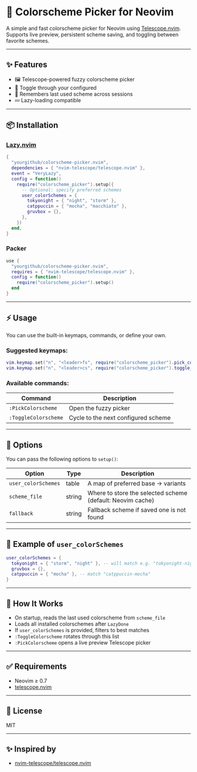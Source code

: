 # 🌈 Colorscheme Picker for Neovim

A simple and fast colorscheme picker for Neovim using [Telescope.nvim](https://github.com/nvim-telescope/telescope.nvim).
Supports live preview, persistent scheme saving, and toggling between favorite schemes.

---

## ✨ Features

- 🖼️ Telescope-powered fuzzy colorscheme picker
- 🔄 Toggle through your configured
- 💾 Remembers last used scheme across sessions
- 💤 Lazy-loading compatible

---

## 📦 Installation

### [Lazy.nvim](https://github.com/folke/lazy.nvim)

```lua
{
  "yourgithub/colorscheme-picker.nvim",
  dependencies = { "nvim-telescope/telescope.nvim" },
  event = "VeryLazy",
  config = function()
    require("colorscheme_picker").setup({
      -- Optional: specify preferred schemes
      user_colorSchemes = {
        tokyonight = { "night", "storm" },
        catppuccin = { "mocha", "macchiato" },
        gruvbox = {},
      },
    })
  end,
}
```

### Packer

```lua
use {
  "yourgithub/colorscheme-picker.nvim",
  requires = { "nvim-telescope/telescope.nvim" },
  config = function()
    require("colorscheme_picker").setup()
  end
}
```

---

## ⚡ Usage

You can use the built-in keymaps, commands, or define your own.

### Suggested keymaps:

```lua
vim.keymap.set("n", "<leader>fs", require("colorscheme_picker").pick_colorscheme, { desc = "Pick colorscheme" })
vim.keymap.set("n", "<leader>cs", require("colorscheme_picker").toggle_next, { desc = "Toggle colorscheme" })
```

### Available commands:

| Command               | Description                          |
|-----------------------|--------------------------------------|
| `:PickColorscheme`    | Open the fuzzy picker                |
| `:ToggleColorscheme`  | Cycle to the next configured scheme  |

---

## 🔧 Options

You can pass the following options to `setup()`:

| Option              | Type    | Description                                                |
|---------------------|---------|------------------------------------------------------------|
| `user_colorSchemes` | table   | A map of preferred base → variants                        |
| `scheme_file`       | string  | Where to store the selected scheme (default: Neovim cache) |
| `fallback`          | string  | Fallback scheme if saved one is not found                 |

---

## 📂 Example of `user_colorSchemes`

```lua
user_colorSchemes = {
  tokyonight = { "storm", "night" }, -- will match e.g. "tokyonight-night"
  gruvbox = {},
  catppuccin = { "mocha" }, -- match "catppuccin-mocha"
}
```

---

## 🧠 How It Works

- On startup, reads the last used colorscheme from `scheme_file`
- Loads all installed colorschemes after `LazyDone`
- If `user_colorSchemes` is provided, filters to best matches
- `:ToggleColorscheme` rotates through this list
- `:PickColorscheme` opens a live preview Telescope picker

---

## ✅ Requirements

- Neovim ≥ 0.7
- [telescope.nvim](https://github.com/nvim-telescope/telescope.nvim)

---

## 📃 License

MIT

---

## ✨ Inspired by

- [nvim-telescope/telescope.nvim](https://github.com/nvim-telescope/telescope.nvim)

